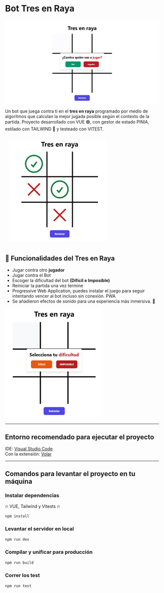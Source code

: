 # Bot Tres en Raya
![Captura del proyecto bot del tres en raya](./src/assets/Bot%20tres%20en%20raya%20Capture.JPG)

Un bot que juega contra ti en el **tres en raya** programado por medio de algoritmos que calculan la mejor jugada posible según el contexto de la partida. 
Proyecto desarrollado con VUE 🟢, con gestor de estado PINIA, estilado con TAILWIND 🔵 y testeado con VITEST. 

<img src="./src/assets/Capture_in_game.JPG" alt="Captura jugando" width="320" style="margin:12px">


## 🔨 Funcionalidades del Tres en Raya
- Jugar contra otro **jugador**
- Jugar contra el Bot
- Escoger la dificultad del bot **(Díficil e Imposible)**
- Reiniciar la partida una vez termine
- Progressive Web Application, puedes instalar el juego para seguir intentando vencer al bot incluso sin conexión. PWA
- Se añadieron efectos de sonido para  una experiencia más inmersiva. 🗿
  
<img src="./src/assets/Capture_select_difficulty.JPG" alt="Captura escogiendo dificultad" width="320">

---

## Entorno recomendado para ejecutar el proyecto

IDE: [Visual Studio Code](https://code.visualstudio.com/)  
Con la extensión: [Volar](https://marketplace.visualstudio.com/items?itemName=Vue.volar)

---


## Comandos para levantar el proyecto en tu máquina

### Instalar dependencias
🔥 VUE, Tailwind y Vitests 🔥

```sh
npm install
```

### Levantar el servidor en local

```sh
npm run dev
```

### Compilar y unificar para producción

```sh
npm run build
```

### Correr los test

```sh
npm run test
```
